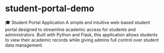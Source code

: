 # student-portal-demo
🎓 Student Portal Application A simple and intuitive web-based student portal designed to streamline academic access for students and administrators. Built with Python and Flask, this application allows students to view their academic records while giving admins full control over student data management. 
